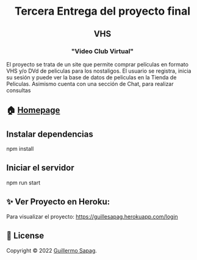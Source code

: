 <h1 align="center">Tercera Entrega del proyecto final</h1>
<h2 align="center">VHS</h2>
<h3 align="center">"Video Club Virtual"</h3>
<p>El proyecto se trata de un site que permite comprar películas en formato VHS y/o DVd de peliculas para los nostaligos. El usuario se registra, inicia su sesión y puede ver la base de datos de peliculas en la Tienda de Peliculas. Asimismo cuenta con una sección de Chat, para realizar consultas 
</p>

## 🏠 [Homepage](https://github.com/Guillesap)

## Instalar dependencias
npm install

## Iniciar el servidor
npm run start

## ✨ Ver Proyecto en Heroku:
Para visualizar el proyecto:
https://guillesapag.herokuapp.com/login


## 📝 License

Copyright © 2022 [Guillermo Sapag](https://vhsvideoclub.netlify.app/).
